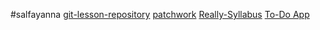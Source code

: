 #salfayanna
[git-lesson-repository](https://github.com/salfayanna/git-lesson-repository)
[patchwork](https://github.com/salfayanna/patchwork)
[Really-Syllabus](https://github.com/green-fox-academy/really-syllabus/wiki)
[To-Do App](https://github.com/salfayanna/todo-app)